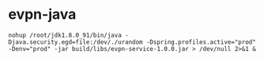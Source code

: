 # evpn-java

    nohup /root/jdk1.8.0_91/bin/java -Djava.security.egd=file:/dev/./urandom -Dspring.profiles.active="prod" -Denv="prod" -jar build/libs/evpn-service-1.0.0.jar > /dev/null 2>&1 &